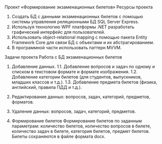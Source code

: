 Проект «Формирование экзаменационных билетов»
Ресурсы проекта
1.	Создать БД с данными экзаменационных билетов c помощью системы управления реляционными БД SQL Server Express.
2.	Используя технологию WPF платформы .NET разработать графический интерфейс для пользователей.
3.	Использовать  object-relational mapping с помощью пакета Entity Framework Core для связи БД с объектами и их абстрагированием.
4.	В программной части использовать паттерн MVVM.

Задачи проекта
Работа с БД экзаменационных билетов
1.	Добавление данных.
1.1.	Добавление вопросов и задач по одному и списком в текстовом формате и формате изображения.
1.2.	 Добавление категории билетов (для студентов, выпускников, младших классов и т.д.).
1.3.	 Добавление предмета билетов (физика, английский, правила ПДД и т.д.).

2.	Редактирование данных: вопросов, задач, категорий, предметов, форматов.

3.	Удаление данных: вопросов, задач, категорий, предметов.

4.  Формирование билетов
Формирование билетов по заданным параметрам: количество билетов, количество вопросов в билете, количество задач в билете, категория билетов, предмет билетов.
Билеты сохраняются в файле формата docx.
